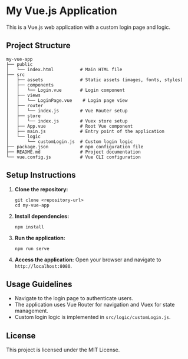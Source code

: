 # My Vue.js Application

This is a Vue.js web application with a custom login page and logic.

## Project Structure

```
my-vue-app
├── public
│   └── index.html          # Main HTML file
├── src
│   ├── assets              # Static assets (images, fonts, styles)
│   ├── components
│   │   └── Login.vue       # Login component
│   ├── views
│   │   └── LoginPage.vue    # Login page view
│   ├── router
│   │   └── index.js        # Vue Router setup
│   ├── store
│   │   └── index.js        # Vuex store setup
│   ├── App.vue             # Root Vue component
│   ├── main.js             # Entry point of the application
│   └── logic
│       └── customLogin.js  # Custom login logic
├── package.json            # npm configuration file
├── README.md               # Project documentation
└── vue.config.js           # Vue CLI configuration
```

## Setup Instructions

1. **Clone the repository:**
   ```
   git clone <repository-url>
   cd my-vue-app
   ```

2. **Install dependencies:**
   ```
   npm install
   ```

3. **Run the application:**
   ```
   npm run serve
   ```

4. **Access the application:**
   Open your browser and navigate to `http://localhost:8080`.

## Usage Guidelines

- Navigate to the login page to authenticate users.
- The application uses Vue Router for navigation and Vuex for state management.
- Custom login logic is implemented in `src/logic/customLogin.js`.

## License

This project is licensed under the MIT License.